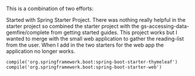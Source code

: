 This is a combination of two efforts:

Started with Spring Starter Project. There was nothing really helpful in the starter project so combined the starter project with the gs-accessing-data-gemfire/complete from getting started guides. This project works but I wanted to merge with the small web application to gather the reading-list from the user. When I add in the two starters for the web app the application no longer works.

    compile('org.springframework.boot:spring-boot-starter-thymeleaf')
    compile('org.springframework.boot:spring-boot-starter-web')



